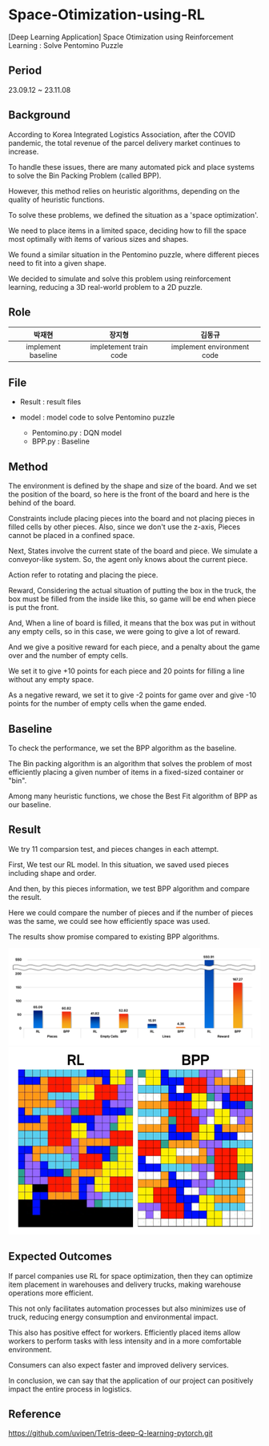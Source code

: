 # Space-Otimization-using-RL
[Deep Learning Application] Space Otimization using Reinforcement Learning : Solve Pentomino Puzzle


## Period
23.09.12 ~ 23.11.08

## Background
According to Korea Integrated Logistics Association, after the COVID pandemic, the total revenue of the parcel delivery market continues to increase.

To handle these issues, there are many automated pick and place systems to solve the Bin Packing Problem (called BPP).

However, this method relies on heuristic algorithms, depending on the quality of heuristic functions. 

To solve these problems, we defined the situation as a 'space optimization'.

We need to place items in a limited space, deciding how to fill the space most optimally with items of various sizes and shapes.

We found a similar situation in the Pentomino puzzle, where different pieces need to fit into a given shape. 

We decided to simulate and solve this problem using reinforcement learning, reducing a 3D real-world problem to a 2D puzzle.


## Role 
| 박재현 | 장지형| 김동규 |
|:---:|:---:|:---:|
| implement baseline | impletement train code | implement environment code |


## File

* Result : result files 
  
* model : model code to solve Pentomino puzzle
  - Pentomino.py : DQN model 
  -  BPP.py : Baseline  


## Method

The environment is defined by the shape and size of the board. And we set the position of the board, so here is the front of the board and here is the behind of the board. 

Constraints include placing pieces into the board and not placing pieces in filled cells by other pieces. Also, since we don't use the z-axis, Pieces cannot be placed in a confined space.

Next, States involve the current state of the board and piece. We simulate a conveyor-like system. So, the agent only knows about the current piece.

Action refer to rotating and placing the piece. 

Reward, Considering the actual situation of putting the box in the truck, the box must be filled from the inside like this, so game will be end when piece is put the front.

And, When a line of board is filled, it means that the box was put in without any empty cells, so in this case, we were going to give a lot of reward.

And we give a positive reward for each piece, and a penalty about the game over and the number of empty cells.

We set it to give +10 points for each piece and 20 points for filling a line without any empty space.

As a negative reward, we set it to give -2 points for game over and give -10 points for the number of empty cells when the game ended. 

## Baseline
To check the performance, we set the BPP algorithm as the baseline. 

The Bin packing algorithm is an algorithm that solves the problem  of most efficiently placing a given number of items in a fixed-sized container or "bin". 

Among many heuristic functions, we chose the Best Fit algorithm of BPP as our baseline.



## Result

We try 11 comparsion test, and pieces changes in each attempt.

First, We test our RL model. In this situation, we saved used pieces including shape and order. 

And then, by this pieces information, we test BPP algorithm and compare the result.

Here we could compare the number of pieces and if the number of pieces was the same, we could see how efficiently space was used. 

The results show promise compared to existing BPP algorithms.

<img src = "Result/result_with_baseline.png">
<img src = "Result/result_graphic.png">
  
## Expected Outcomes

If parcel companies use RL for space optimization, then they can optimize item placement in warehouses and delivery trucks, making warehouse operations more efficient. 

This not only facilitates automation processes but also minimizes use of truck, reducing energy consumption and environmental impact.

This also has positive effect for workers. Efficiently placed items allow workers to perform tasks with less intensity and in a more comfortable environment.

Consumers can also expect faster and improved delivery services.

In conclusion, we can say that the application of our project can positively impact the entire process in logistics.


## Reference

https://github.com/uvipen/Tetris-deep-Q-learning-pytorch.git
